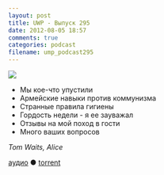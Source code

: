 ```yaml
---
layout: post
title: UWP - Выпуск 295
date: 2012-08-05 18:57
comments: true
categories: podcast
filename: ump_podcast295
---
```

![](https://podcast.umputun.com/images/uwp/uwp295.JPG)


- Мы кое-что упустили
- Армейские навыки против коммунизма
- Странные правила гигиены
- Гордость недели - я ее зауважал
- Отзывы на мой поход в гости
- Много ваших вопросов

_Tom Waits, Alice_

[аудио](https://podcast.umputun.com/media/ump_podcast295.mp3) ● [torrent](http://archive.rucast.net/uwp/media/ump_podcast295.mp3.torrent)


<audio src="https://podcast.umputun.com/media/ump_podcast295.mp3" preload="none">
